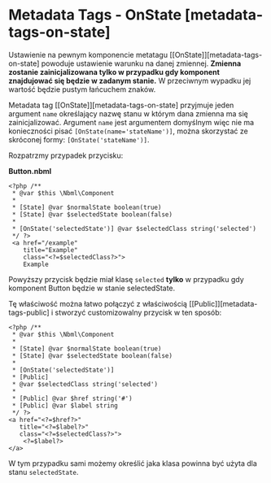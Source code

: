 # Metadata Tags - OnState [metadata-tags-on-state]

Ustawienie na pewnym komponencie metatagu [\[OnState\]][metadata-tags-on-state]
powoduje ustawienie warunku na danej zmiennej.
**Zmienna zostanie zainicjalizowana tylko w przypadku gdy komponent znajdujować się będzie w zadanym stanie.**
W przeciwnym wypadku jej wartość będzie pustym łańcuchem znaków.

Metadata tag [\[OnState\]][metadata-tags-on-state]
przyjmuje jeden argument `name` określający nazwę stanu w którym dana
zmienna ma się zainicjalizować. Argument `name` jest argumentem domyślnym więc nie
ma konieczności pisać `[OnState(name='stateName')]`, można skorzystać ze skróconej
formy: `[OnState('stateName')]`.

Rozpatrzmy przypadek przycisku:

**Button.nbml**

	<?php /**
	 * @var $this \Nbml\Component
	 *
	 * [State] @var $normalState boolean(true)
	 * [State] @var $selectedState boolean(false)
	 *
	 * [OnState('selectedState')] @var $selectedClass string('selected')
	 */ ?>
	 <a href="/example"
	    title="Example"
	    class="<?=$selectedClass?>">
	    Example
   </a>

Powyższy przycisk będzie miał klasę `selected` **tylko** w przypadku gdy komponent Button będzie
w stanie selectedState.

Tę właściwość można łatwo połączyć z właściwością [\[Public\]][metadata-tags-public] i stworzyć
customizowalny przycisk w ten sposób:

	<?php /**
	 * @var $this \Nbml\Component
	 *
	 * [State] @var $normalState boolean(true)
	 * [State] @var $selectedState boolean(false)
	 *
	 * [OnState('selectedState')]
	 * [Public]
	 * @var $selectedClass string('selected')
	 *
	 * [Public] @var $href string('#')
	 * [Public] @var $label string
	 */ ?>
	<a href="<?=$href?>"
	   title="<?=$label?>"
	   class="<?=$selectedClass?>">
	    <?=$label?>
	</a>

W tym przypadku sami możemy określić jaka klasa powinna być użyta dla stanu `selectedState`.
